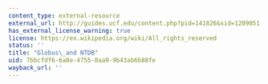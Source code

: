 ```yaml
---
content_type: external-resource
external_url: http://guides.ucf.edu/content.php?pid=141826&sid=1209051
has_external_license_warning: true
license: https://en.wikipedia.org/wiki/All_rights_reserved
status: ''
title: "Globus\_and NTDB"
uid: 7bbcfdf6-6a8e-4755-8aa9-9b43ab6b88fe
wayback_url: ''
---
```

